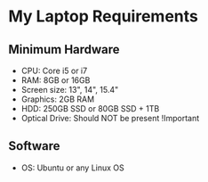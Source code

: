 My Laptop Requirements
======================

Minimum Hardware
----------------
- CPU:                    Core i5 or i7
- RAM:                    8GB or 16GB
- Screen size:            13", 14", 15.4"
- Graphics:               2GB RAM
- HDD:                    250GB SSD or 80GB SSD + 1TB
- Optical Drive:          Should NOT be present !Important

Software
--------
- OS:                     Ubuntu or any Linux OS
